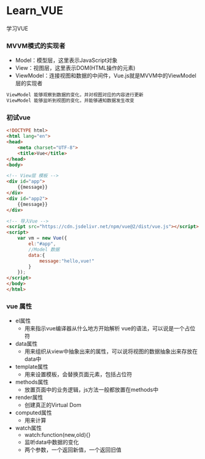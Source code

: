 # Learn_VUE
学习VUE

### MVVM模式的实现者
- Model：模型层，这里表示JavaScript对象
- View：视图层，这里表示DOM(HTML操作的元素)
- ViewModel：连接视图和数据的中间件，Vue.js就是MVVM中的ViewModel层的实现者
```bash
ViewModel 能够观察到数据的变化，并对视图对应的内容进行更新
ViewModel 能够监听到视图的变化，并能够通知数据发生改变
```

### 初试vue
```html
<!DOCTYPE html>
<html lang="en">
<head>
    <meta charset="UTF-8">
    <title>Vue</title>
</head>
<body>

<!-- View层 模板 -->
<div id="app">
    {{message}}
</div>
<div id="app2">
    {{message}}
</div>

<!-- 导入Vue -->
<script src="https://cdn.jsdelivr.net/npm/vue@2/dist/vue.js"></script>
<script>
    var vm = new Vue({
        el:"#app",
        //Model 数据
        data:{
            message:"hello,vue!"
        }
    });
</script>
</body>
</html>
```
### vue 属性
- el属性
  - 用来指示vue编译器从什么地方开始解析 vue的语法，可以说是一个占位符
- data属性
  - 用来组织从view中抽象出来的属性，可以说将视图的数据抽象出来存放在data中
- template属性
  - 用来设置模板，会替换页面元素，包括占位符
- methods属性
  - 放置页面中的业务逻辑，js方法一般都放置在methods中
- render属性
  - 创建真正的Virtual Dom
- computed属性
  - 用来计算
- watch属性
  - watch:function(new,old){}
  - 监听data中数据的变化
  - 两个参数，一个返回新值，一个返回旧值
